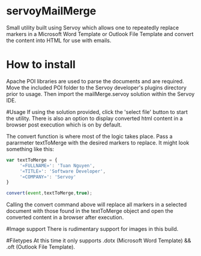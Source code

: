 # servoyMailMerge

Small utility built using Servoy which allows one to repeatedly replace markers in a Microsoft Word Template or Outlook File Template and convert the content into HTML for use with emails.

# How to install
Apache POI libraries are used to parse the documents and are required.
Move the included POI folder to the Servoy developer's plugins directory prior to usage. Then import the mailMerge.servoy solution within the Servoy IDE.

#Usage
If using the solution provided, click the 'select file' button to start the utility.  There is also an option to display converted html content in a browser post execution which is on by default.

The convert function is where most of the logic takes place.  Pass a pararmeter textToMerge with the desired markers to replace.
It might look something like this:
```javascript
var textToMerge = {
	 '«FULLNAME»': 'Tuan Nguyen',
     '«TITLE»': 'Software Developer',
     '«COMPANY»': 'Servoy'
}

convert(event,textToMerge,true);

```
Calling the convert command above will replace all markers in a selected document with those found in the textToMerge object and open the converted content in a browser after execution.


#Image support
There is rudimentary support for images in this build. 

#Filetypes
At this time it only supports .dotx (Microsoft Word Template) && .oft (Outlook File Template).